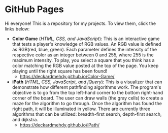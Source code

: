 # GitHub Pages
Hi everyone! This is a repository for my projects. To view them, click the links below:
* **Color Game** (*HTML, CSS, and JavaScript*): This is an interactive game that tests a player's knowledge of RGB values. An RGB value is defined as RGB(red, blue, green). Each parameter defines the intensity of the respective color as an integer between 0 and 255, where 255 is the maximum intensity. To play, you select a square that you think has a color matching the RGB value posted at the top of the page. You keep playing until the right square has been found!
  * https://deckardmehdy.github.io/Color-Game/
* **iPath** (*HTML, CSS, JavaScript, and jQuery*): This is a visualizer that can demonstrate how different pathfinding algorithms work. The program's objective is to go from the top left-hand corner to the bottom right-hand corner of the board. The user can draw walls (the gray cells) to create a maze for the algorithm to go through. Once the algorithm has found the right path, it will be illuminated in yellow. There are currently three algorithms that can be utilized: breadth-first search, depth-first search, and dijkstra. 
  * https://deckardmehdy.github.io/iPath/
